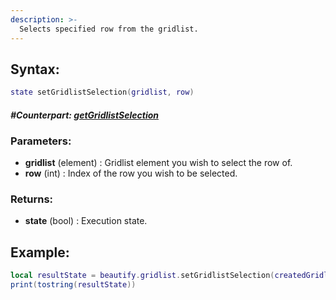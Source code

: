 ```yaml
---
description: >-
  Selects specified row from the gridlist.
---
```


## **Syntax:**

```lua
state setGridlistSelection(gridlist, row)
```

#### _**\#Counterpart:**_ [_**getGridlistSelection**_](getGridlistSelection)

### **Parameters:**

* **gridlist** \(element\) : Gridlist element you wish to select the row of.
* **row** \(int\) : Index of the row you wish to be selected.

### **Returns:**

* **state** \(bool\) : Execution state.

## **Example:**

```lua
local resultState = beautify.gridlist.setGridlistSelection(createdGridlist, 1)
print(tostring(resultState))
```